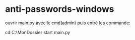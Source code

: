 # anti-passwords-windows


ouvrir main.py avec le cmd(admin) puis entré les commande:


cd C:\MonDossier
start main.py
